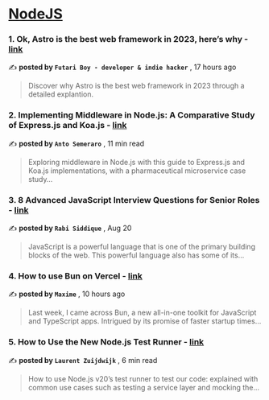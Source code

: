 
<h1><a href=https://medium.com/tag/nodejs/recommended target="_blank" rel="noopener noreferrer">NodeJS</a></h1>
<h3>1. Ok, Astro is the best web framework in 2023, here’s why - <a href=https://medium.com/itnext/ok-astro-is-the-best-web-framework-in-2023-heres-why-734ca15c7062?source=tag_recommended_feed---------0-84----------nodejs----------7f80b396_a29a_47eb_9e88_0e8ff7bc00ed------- target="_blank" rel="noopener noreferrer">link</a></h3>

✍️ **posted by `Futari Boy - developer & indie hacker`** <date> , 17 hours ago</date>

<blockquote>Discover why Astro is the best web framework in 2023 through a detailed explantion.</blockquote>

<h3>2. Implementing Middleware in Node.js: A Comparative Study of Express.js and Koa.js - <a href=https://medium.com/bitsrc/implementing-middleware-in-node-js-a-comparative-study-of-express-js-and-koa-js-a93f2ebd867c?source=tag_recommended_feed---------1-107----------nodejs----------7f80b396_a29a_47eb_9e88_0e8ff7bc00ed------- target="_blank" rel="noopener noreferrer">link</a></h3>

✍️ **posted by `Anto Semeraro`** <date> , 11 min read</date>

<blockquote>Exploring middleware in Node.js with this guide to Express.js and Koa.js implementations, with a pharmaceutical microservice case study…</blockquote>

<h3>3. 8 Advanced JavaScript Interview Questions for Senior Roles - <a href=https://medium.com/gitconnected/8-advanced-javascript-interview-questions-for-senior-roles-c59e1b0f83e1?source=tag_recommended_feed---------2-85----------nodejs----------7f80b396_a29a_47eb_9e88_0e8ff7bc00ed------- target="_blank" rel="noopener noreferrer">link</a></h3>

✍️ **posted by `Rabi Siddique`** <date> , Aug 20</date>

<blockquote>JavaScript is a powerful language that is one of the primary building blocks of the web. This powerful language also has some of its…</blockquote>

<h3>4. How to use Bun on Vercel - <a href=https://medium.com/@maximevermeeren/how-to-use-bun-on-vercel-7512383153d7?source=tag_recommended_feed---------3-84----------nodejs----------7f80b396_a29a_47eb_9e88_0e8ff7bc00ed------- target="_blank" rel="noopener noreferrer">link</a></h3>

✍️ **posted by `Maxime`** <date> , 10 hours ago</date>

<blockquote>Last week, I came across Bun, a new all-in-one toolkit for JavaScript and TypeScript apps. Intrigued by its promise of faster startup times…</blockquote>

<h3>5. How to Use the New Node.js Test Runner - <a href=https://medium.com/bitsrc/how-to-use-the-new-node-js-test-runner-3a347289732?source=tag_recommended_feed---------4-107----------nodejs----------7f80b396_a29a_47eb_9e88_0e8ff7bc00ed------- target="_blank" rel="noopener noreferrer">link</a></h3>

✍️ **posted by `Laurent Zuijdwijk`** <date> , 6 min read</date>

<blockquote>How to use Node.js v20’s test runner to test our code: explained with common use cases such as testing a service layer and mocking the…</blockquote>

